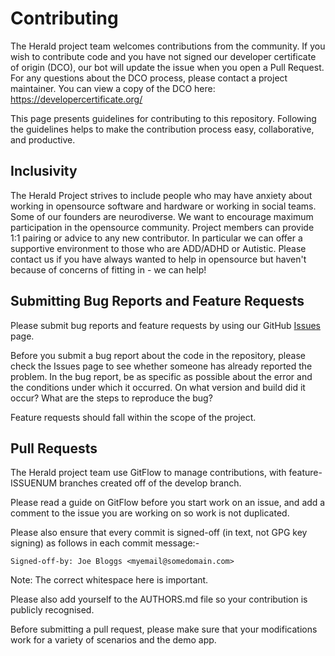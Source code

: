 # Contributing

The Herald project team welcomes contributions from the community. If you wish to contribute code and you have not signed our developer certificate of origin (DCO), our bot will update the issue when you open a Pull Request. For any questions about the DCO process, please contact a project maintainer. You can view a copy of the DCO here: https://developercertificate.org/

This page presents guidelines for contributing to this repository. Following the guidelines helps to make the contribution process easy, collaborative, and productive. 

## Inclusivity

The Herald Project strives to include people who may have anxiety about working in opensource
software and hardware or working in social teams. Some of our founders are neurodiverse. We
want to encourage maximum participation in the opensource community. Project members can provide
1:1 pairing or advice to any new contributor. In particular we can offer a supportive environment
to those who are ADD/ADHD or Autistic. Please contact us if you have always wanted to help in
opensource but haven't because of concerns of fitting in - we can help!

## Submitting Bug Reports and Feature Requests

Please submit bug reports and feature requests by using our GitHub [Issues](https://github.com/theheraldproject/herald-for-cpp/issues) page.

Before you submit a bug report about the code in the repository, please check the Issues page to see whether someone has already reported the problem. In the bug report, be as specific as possible about the error and the conditions under which it occurred. On what version and build did it occur? What are the steps to reproduce the bug? 

Feature requests should fall within the scope of the project.

## Pull Requests

The Herald project team use GitFlow to manage contributions, with feature-ISSUENUM
branches created off of the develop branch.

Please read a guide on GitFlow before you start work on an issue, and add a comment
to the issue you are working on so work is not duplicated.

Please also ensure that every commit is signed-off (in text, not GPG key signing) as follows in each commit message:-

`Signed-off-by: Joe Bloggs <myemail@somedomain.com>`

Note: The correct whitespace here is important.

Please also add yourself to the AUTHORS.md file so your contribution is publicly recognised.

Before submitting a pull request, please make sure that your modifications work for a variety of scenarios and the demo app.
